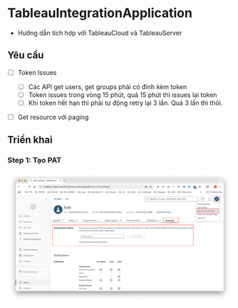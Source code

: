 # TableauIntegrationApplication
- Hướng dẫn tích hợp với TableauCloud và TableauServer


## Yêu cầu
- [ ] Token Issues
    - [ ] Các API get users, get groups phải có đính kèm token
    - [ ] Token issues trong vòng 15 phút, quá 15 phút thì issues lại token
    - [ ] Khi token hết hạn thì phải tự động retry lại 3 lần. Quá 3 lần thì thôi.
- [ ] Get resource với paging


## Triển khai

### Step 1: Tạo PAT
![img-001-create-pat.png](./images/img-001-create-pat.png)